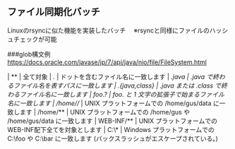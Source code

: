 ## ファイル同期化バッチ
Linuxのrsyncに似た機能を実装したバッチ
　※rsyncと同様にファイルのハッシュチェックが可能


###glob構文例
<https://docs.oracle.com/javase/jp/7/api/java/nio/file/FileSystem.html>

| **             | 全て対象
| *.*            | ドットを含むファイル名に一致します
| *.java         | .java で終わるファイル名を表すパスに一致します
| *.{java,class} | .java または .class で終わるファイル名に一致します
| foo.?          | foo. と 1 文字の拡張子で始まるファイル名に一致します
| /home/*/*      | UNIX プラットフォームでの /home/gus/data に一致します
| /home/**       | UNIX プラットフォームでの /home/gus や /home/gus/data に一致します
| WEB-INF/**     | UNIX プラットフォームでの WEB-INF配下全てを対象とします
| C:\\*          | Windows プラットフォームでの C:\foo や C:\bar に一致します (バックスラッシュがエスケープされている。)


